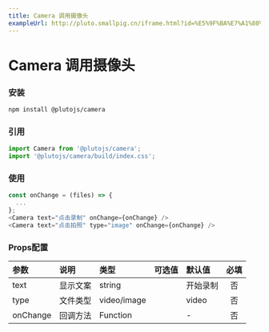 ```yaml
---
title: Camera 调用摄像头
exampleUrl: http://pluto.smallpig.cn/iframe.html?id=%E5%9F%BA%E7%A1%80%E7%BB%84%E4%BB%B6-camera-%E6%91%84%E5%83%8F%E5%A4%B4%E7%BB%84%E4%BB%B6--story-1
---
```


# Camera 调用摄像头

### 安装
``` bash
npm install @plutojs/camera
```

### 引用
``` js
import Camera from '@plutojs/camera';
import '@plutojs/camera/build/index.css';
```

### 使用
``` js
const onChange = (files) => {
  ...
};
<Camera text="点击录制" onChange={onChange} />
<Camera text="点击拍照" type="image" onChange={onChange} />
```

### Props配置
| 参数 | 说明 | 类型 | 可选值 | 默认值 | 必填 |
| :-- | :-- | :-- | :-- | :-- | :--: |
| text | 显示文案 | string || 开始录制 | 否 |
| type | 文件类型 | video/image || video | 否 |
| onChange | 回调方法 | Function || - | 否 |
